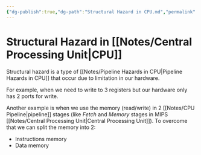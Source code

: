 ```yaml
---
{"dg-publish":true,"dg-path":"Structural Hazard in CPU.md","permalink":"/structural-hazard-in-cpu/","tags":[null]}
---
```




# Structural Hazard in [[Notes/Central Processing Unit\|CPU]]
Structural hazard is a type of [[Notes/Pipeline Hazards in CPU\|Pipeline Hazards in CPU]] that occur due to limitation in our hardware.

For example, when we need to write to 3 registers but our hardware only has 2 ports for write.

Another example is when we use the memory (read/write) in 2 [[Notes/CPU Pipeline\|pipeline]] stages (like *Fetch* and *Memory* stages in MIPS [[Notes/Central Processing Unit\|Central Processing Unit]]). To overcome that we can split the memory into 2:
- Instructions memory
- Data memory
